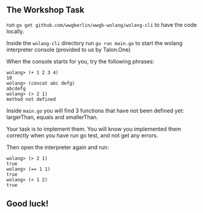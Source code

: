 ## The Workshop Task

run `go get github.com/wwgberlin/wwgb-wolang/wolang-cli`
to have the code locally.

Inside the `wolang-cli` directory run `go run main.go` to start the wolang interpreter console (provided to us by Talon.One) 

When the console starts for you, try the following phrases:

```
wolang> (+ 1 2 3 4)
10
wolang> (concat abc defg)
abcdefg
wolang> (> 2 1)
method not defined
```

Inside `main.go` you will find 3 functions that have not been defined yet: largerThan, equals and smallerThan.

Your task is to implement them. You will know you implemented them correctly when you have run go test, and not get any errors.

Then open the interpreter again and run:
```
wolang> (> 2 1)
true
wolang> (== 1 1)
true
wolang> (< 1 2)
true
```

## Good luck!
